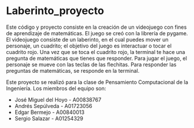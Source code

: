 # Laberinto_proyecto
Este código y proyecto consiste en la creación de un videojuego con fines de aprendizaje de matemáticas. El juego se creó con la librería de pygame. El videojuego consiste de un laberinto, en el cual puedes mover un personaje, un cuadrito; el objetivo del juego es interactuar o tocar el cuadrito rojo. Una vez que se toca el cuadrito rojo, la terminal te hace una pregunta de matemáticas que tienes que responder.
Para jugar el juego, el personaje se mueve con las teclas de las flechitas. Para responder las preguntas de matemáticas, se responde en la terminal.

Este proyecto se realizó para la clase de Pensamiento Computacional de la Ingeniería. Los miembros del equipo son:
- José Miguel del Hoyo - A00838767
- Andrés Sepúlveda - A01723056
- Edgar Bermejo - A00840013
- Sergio Salazar - A01254329
